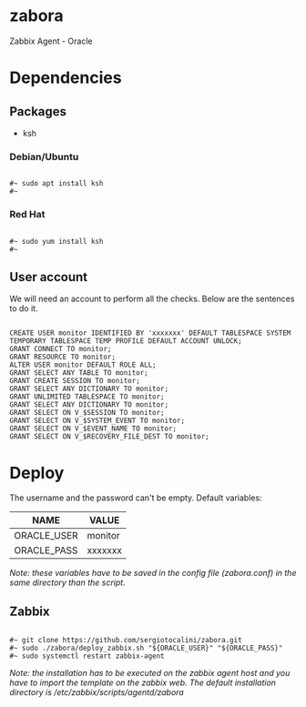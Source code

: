 # zabora
Zabbix Agent - Oracle

# Dependencies
## Packages
* ksh

### Debian/Ubuntu

<pre><code>
#~ sudo apt install ksh
#~
</code></pre>

### Red Hat

<pre><code>
#~ sudo yum install ksh
#~
</code></pre>

## User account
We will need an account to perform all the checks. Below are the sentences to do it.

<pre><code>
CREATE USER monitor IDENTIFIED BY 'xxxxxxx' DEFAULT TABLESPACE SYSTEM TEMPORARY TABLESPACE TEMP PROFILE DEFAULT ACCOUNT UNLOCK;
GRANT CONNECT TO monitor;
GRANT RESOURCE TO monitor;
ALTER USER monitor DEFAULT ROLE ALL;
GRANT SELECT ANY TABLE TO monitor;
GRANT CREATE SESSION TO monitor;
GRANT SELECT ANY DICTIONARY TO monitor;
GRANT UNLIMITED TABLESPACE TO monitor;
GRANT SELECT ANY DICTIONARY TO monitor;
GRANT SELECT ON V_$SESSION TO monitor;
GRANT SELECT ON V_$SYSTEM_EVENT TO monitor;
GRANT SELECT ON V_$EVENT_NAME TO monitor;
GRANT SELECT ON V_$RECOVERY_FILE_DEST TO monitor;
</code></pre>

# Deploy
The username and the password can't be empty.
Default variables:

NAME|VALUE
----|-----
ORACLE_USER|monitor
ORACLE_PASS|xxxxxxx

*Note: these variables have to be saved in the config file (zabora.conf) in the same directory than the script.*

## Zabbix

<pre><code>
#~ git clone https://github.com/sergiotocalini/zabora.git
#~ sudo ./zabora/deploy_zabbix.sh "${ORACLE_USER}" "${ORACLE_PASS}"
#~ sudo systemctl restart zabbix-agent
</code></pre>

*Note: the installation has to be executed on the zabbix agent host and you have to import the template on the zabbix web. The default installation directory is /etc/zabbix/scripts/agentd/zabora*
